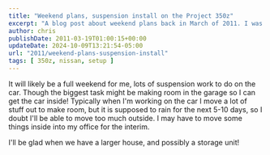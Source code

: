 ```yaml
---
title: "Weekend plans, suspension install on the Project 350z"
excerpt: "A blog post about weekend plans back in March of 2011. I was working on installing a suspension on the 2004 Nissan 350z"
author: chris
publishDate: 2011-03-19T01:00:15+00:00
updateDate: 2024-10-09T13:21:54-05:00
url: "2011/weekend-plans-suspension-install"
tags: [ 350z, nissan, setup ]
---
```


It will likely be a full weekend for me, lots of suspension work to do on the car. Though the biggest task might be making room in the garage so I can get the car inside! Typically when I'm working on the car I move a lot of stuff out to make room, but it is supposed to rain for the next 5-10 days, so I doubt I'll be able to move too much outside. I may have to move some things inside into my office for the interim.

I'll be glad when we have a larger house, and possibly a storage unit!

